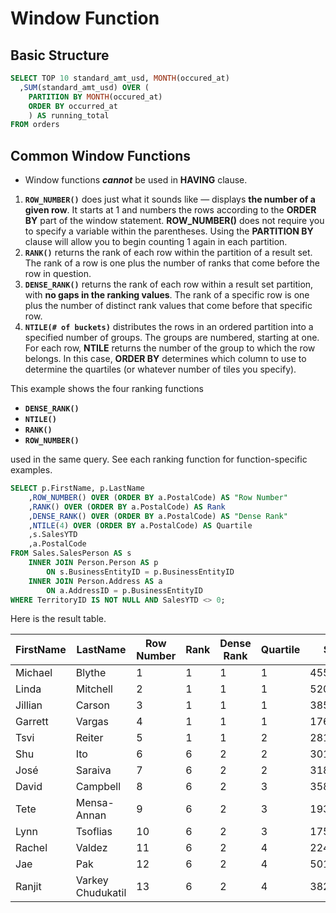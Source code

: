# Window Function

## Basic Structure
```SQL
SELECT TOP 10 standard_amt_usd, MONTH(occured_at)
  ,SUM(standard_amt_usd) OVER (
    PARTITION BY MONTH(occured_at)
    ORDER BY occurred_at
    ) AS running_total
FROM orders
```

## Common Window Functions 

- Window functions **_cannot_** be used in **HAVING** clause.

1. **```ROW_NUMBER()```** does just what it sounds like — displays **the number of a given row**. It starts at 1 and numbers the rows according to the **ORDER BY** part of the window statement. **ROW_NUMBER()** does not require you to specify a variable within the parentheses. Using the **PARTITION BY** clause will allow you to begin counting 1 again in each partition.
2. **```RANK()```** returns the rank of each row within the partition of a result set. The rank of a row is one plus the number of ranks that come before the row in question.
3. **```DENSE_RANK()```** returns the rank of each row within a result set partition, with **no gaps in the ranking values**. The rank of a specific row is one plus the number of distinct rank values that come before that specific row.
4. **```NTILE(# of buckets)```** distributes the rows in an ordered partition into a specified number of groups. The groups are numbered, starting at one. For each row, **NTILE** returns the number of the group to which the row belongs. In this case, **ORDER BY** determines which column to use to determine the quartiles (or whatever number of tiles you specify).

This example shows the four ranking functions

- **```DENSE_RANK()```**
- **```NTILE()```**
- **```RANK()```**
- **```ROW_NUMBER()```**

used in the same query. See each ranking function for function-specific examples.

```SQL
SELECT p.FirstName, p.LastName  
    ,ROW_NUMBER() OVER (ORDER BY a.PostalCode) AS "Row Number"  
    ,RANK() OVER (ORDER BY a.PostalCode) AS Rank  
    ,DENSE_RANK() OVER (ORDER BY a.PostalCode) AS "Dense Rank"  
    ,NTILE(4) OVER (ORDER BY a.PostalCode) AS Quartile  
    ,s.SalesYTD  
    ,a.PostalCode  
FROM Sales.SalesPerson AS s   
    INNER JOIN Person.Person AS p   
        ON s.BusinessEntityID = p.BusinessEntityID  
    INNER JOIN Person.Address AS a   
        ON a.AddressID = p.BusinessEntityID  
WHERE TerritoryID IS NOT NULL AND SalesYTD <> 0;  
```
Here is the result table.

| FirstName | LastName          | Row Number | Rank | Dense Rank | Quartile | SalesYTD     | PostalCode |
|-----------|-------------------|------------|------|------------|----------|--------------|------------|
| Michael   | Blythe            | 1          | 1    | 1          | 1        | 4557045.0459 | 98027      |
| Linda     | Mitchell          | 2          | 1    | 1          | 1        | 5200475.2313 | 98027      |
| Jillian   | Carson            | 3          | 1    | 1          | 1        | 3857163.6332 | 98027      |
| Garrett   | Vargas            | 4          | 1    | 1          | 1        | 1764938.9859 | 98027      |
| Tsvi      | Reiter            | 5          | 1    | 1          | 2        | 2811012.7151 | 98027      |
| Shu       | Ito               | 6          | 6    | 2          | 2        | 3018725.4858 | 98055      |
| José      | Saraiva           | 7          | 6    | 2          | 2        | 3189356.2465 | 98055      |
| David     | Campbell          | 8          | 6    | 2          | 3        | 3587378.4257 | 98055      |
| Tete      | Mensa-Annan       | 9          | 6    | 2          | 3        | 1931620.1835 | 98055      |
| Lynn      | Tsoflias          | 10         | 6    | 2          | 3        | 1758385.926  | 98055      |
| Rachel    | Valdez            | 11         | 6    | 2          | 4        | 2241204.0424 | 98055      |
| Jae       | Pak               | 12         | 6    | 2          | 4        | 5015682.3752 | 98055      |
| Ranjit    | Varkey Chudukatil | 13         | 6    | 2          | 4        | 3827950.238  | 98055      |
